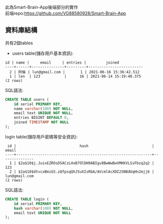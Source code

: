 此為Smart-Brain-App後端部分的實作  
前端repo:https://github.com/VG88580928/Smart-Brain-App  
## 資料庫結構 
共有2個tables  

- users table(儲存用戶基本資訊):  
```
id | name |     email     | entries |         joined
----+------+---------------+---------+-------------------------
  2 | 阿倫 | lun@gmail.com |       1 | 2021-06-16 15:36:42.512
  1 | len  | 123           |      16 | 2021-06-14 15:19:40.375
(2 rows)
```

SQL語法:  
```sql
CREATE TABLE users (
	id serial PRIMARY KEY,
	name varchar(100) NOT NULL,
	email text UNIQUE NOT NULL,
	entries BIGINT DEFAULT 0,
	joined TIMESTAMP NOT NULL
);
```
login table(儲存用戶密碼等安全資訊):  
```
 id |                             hash                             |     email
----+--------------------------------------------------------------+---------------
  1 | $2a$10$j.JuixEZROsD5ACzLHxB7OlDH9ABIgv8BwWwBwVMKKVLSsFbzq2q2 | 123
  2 | $2a$10$dtvcxBmiGS.zQfpsqQhJ5uXIsRbA/AVcmlAcXDI2SNBdUqHn2mjj6 | lun@gmail.com
(2 rows)
```
SQL語法:  
```sql
CREATE TABLE login (
	id serial PRIMARY KEY,
	hash varchar(100) NOT NULL,
	email text UNIQUE NOT NULL
);
```
